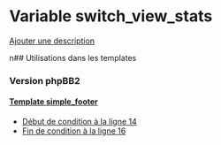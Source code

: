 # Variable switch_view_stats
[Ajouter une description](https://fa-tvars.appspot.com/switch_view_stats)

n## Utilisations dans les templates

### Version phpBB2

#### [Template simple_footer](subsilver/simple_footer.md)
* [Début de condition à la ligne 14](../subsilver/simple_footer.tpl#L14)
* [Fin de condition à la ligne 16](../subsilver/simple_footer.tpl#L16)